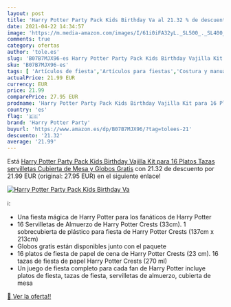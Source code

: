 ```yaml
---
layout: post
title: 'Harry Potter Party Pack Kids Birthday Va al 21.32 % de descuento'
date: 2021-04-22 14:34:57
image: 'https://m.media-amazon.com/images/I/61i0iFA32yL._SL500_._SL400_.jpg'
comments: true
category: ofertas
author: 'tole.es'
slug: 'B07B7MJX96-es Harry Potter Party Pack Kids Birthday Vajilla Kit para 16...'
sku: 'B07B7MJX96-es'
tags: [ 'Artículos de fiesta','Artículos para fiestas','Costura y manualidades','Hogar y cocina','Materiales para manualidades','harry potter party','servilletas', ]
actualPrice: 21.99 EUR
currency: EUR
price: 21.99
comparePrice: 27.95 EUR
prodname: 'Harry Potter Party Pack Kids Birthday Vajilla Kit para 16 Platos  Tazas  servilletas  Cubierta de Mesa y Globos Gratis'
country: 'es'
flag: '🇪🇸'
brand: 'Harry Potter Party'
buyurl: 'https://www.amazon.es/dp/B07B7MJX96/?tag=tolees-21'
descuento: '21.32'
average: '21.99'
---
```


Está [Harry Potter Party Pack Kids Birthday Vajilla Kit para 16 Platos  Tazas  servilletas  Cubierta de Mesa y Globos Gratis](https://www.amazon.es/dp/B07B7MJX96/?tag=tolees-21) con 21.32 de descuento por 21.99 EUR (original: 27.95 EUR) en el siguiente enlace!

[![Harry Potter Party Pack Kids Birthday Va](https://m.media-amazon.com/images/I/61i0iFA32yL._SL500_._SL400_.jpg)](https://www.amazon.es/dp/B07B7MJX96/?tag=tolees-21)

ℹ️:

- Una fiesta mágica de Harry Potter para los fanáticos de Harry Potter
- 16 Servilletas de Almuerzo de Harry Potter Crests (33cm). 1 sobrecubierta de plástico para fiesta de Harry Potter Crests (137cm x 213cm)
- Globos gratis están disponibles junto con el paquete
- 16 platos de fiesta de papel de cena de Harry Potter Crests (23 cm). 16 tazas de fiesta de papel Harry Potter Crests (270 ml)
- Un juego de fiesta completo para cada fan de Harry Potter incluye platos de fiesta, tazas de fiesta, servilletas de almuerzo, cubierta de mesa

[🛒 Ver la oferta!!](https://www.amazon.es/dp/B07B7MJX96/?tag=tolees-21)
